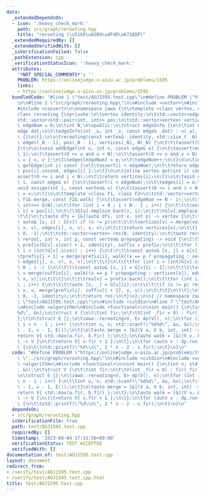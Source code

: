 ```yaml
---
data:
  _extendedDependsOn:
  - icon: ':heavy_check_mark:'
    path: src/graph/rerooting.hpp
    title: "rerooting (\u5168\u65B9\u4F4D\u6728DP)"
  _extendedRequiredBy: []
  _extendedVerifiedWith: []
  _isVerificationFailed: false
  _pathExtension: cpp
  _verificationStatusIcon: ':heavy_check_mark:'
  attributes:
    '*NOT_SPECIAL_COMMENTS*': ''
    PROBLEM: https://onlinejudge.u-aizu.ac.jp/problems/1595
    links:
    - https://onlinejudge.u-aizu.ac.jp/problems/1595
  bundledCode: "#line 1 \"test/AOJ1595.test.cpp\"\n#define PROBLEM \"https://onlinejudge.u-aizu.ac.jp/problems/1595\"\
    \n\n#line 2 \"src/graph/rerooting.hpp\"\n\n#include <vector>\n#include <utility>\n\
    #include <cassert>\n\nnamespace zawa {\n\ntemplate <class vertex, class edge>\n\
    class rerooting {\nprivate:\n\tvertex identity;\n\tstd::vector<edge> edges;\n\t\
    std::vector<std::pair<int, int>> pos;\n\tstd::vector<vertex> vertices;\n\tint\
    \ edgeNum = 0;\n\tint N;\n\npublic:\n\tstruct edgeInfo {\n\t\tint u, v;\n\t\t\
    edge dat;\n\t\tedgeInfo(int _u, int _v, const edge& _dat) : u(_u), v(_v), dat(_dat)\
    \ {}\n\t};\n\n\trerooting(const vertex& _identity, std::size_t _N) \n\t\t: identity(_identity),\
    \ edges(_N - 1), pos(_N - 1), vertices(_N), N(_N) {\n\t\t\tassert(0 < _N);\n\t\
    }\t\n\n\tvoid addEdge(int u, int v, const edge& e) {\n\t\tassert(edgeNum < N -\
    \ 1);\n\t\tassert(0 <= u and u < N);\n\t\tassert(0 <= v and v < N);\n\t\tpos[edgeNum]\
    \ = { u, v };\n\t\tedges[edgeNum] = e;\n\t\tedgeNum++;\n\t}\n\n\tinline edgeInfo\
    \ getEdge(int i) const {\n\t\tassert(i < edgeNum);\n\t\treturn edgeInfo{ pos[i].first,\
    \ pos[i].second, edges[i] };\n\t}\n\n\tinline vertex get(int i) const {\n\t\t\
    assert(0 <= i and i < N);\n\t\treturn vertices[i];\n\t}\n\n\tvoid changeEdge(int\
    \ i, const edge& e) {\n\t\tassert(i < edgeNum);\n\t\tedges[i] = e;\n\t}\n\n\t\
    void assign(int i, const vertex& v) {\n\t\tassert(0 <= i and i < N);\n\t\tvertices[i]\
    \ = v;\n\t}\n\n\ttemplate <class F1, class F2>\n\tstd::vector<vertex> run(const\
    \ F1& merge, const F2& walk) {\n\t\tassert(edgeNum == N - 1);\n\t\tstd::vector<std::vector<std::pair<int,\
    \ int>>> G(N);\n\t\tfor (int i = 0 ; i < N - 1 ; i++) {\n\t\t\tconst auto& [u,\
    \ v] = pos[i];\n\t\t\tG[u].emplace_back(v, i);\n\t\t\tG[v].emplace_back(u, i);\n\
    \t\t}\n\t\tauto dfs = [&](auto dfs, int v, int p) -> vertex {\n\t\t\tfor (const\
    \ auto& [x, i] : G[v]) if (x != p)\n\t\t\t\tvertices[v] = merge(vertices[v], walk(dfs(dfs,\
    \ x, v), edges[i], x, v), x, v);\n\t\t\treturn vertices[v];\n\t\t};\n\t\tdfs(dfs,\
    \ 0, -1);\n\t\tstd::vector<vertex> res(N, identity);\n\t\tauto reroot = [&](auto\
    \ reroot, int v, int p, const vertex& propagating) -> void {\n\t\t\tstd::vector<vertex>\
    \ prefix(G[v].size() + 1, identity), suffix = prefix;\n\t\t\tfor (int i = 0 ;\
    \ i < (int)G[v].size() ; i++) {\n\t\t\t\tconst auto& [x, j] = G[v][i];\n\t\t\t\
    \tprefix[i + 1] = merge(prefix[i], walk((x == p ? propagating : vertices[x]),\
    \ edges[j], x, v), x, v);\n\t\t\t}\n\t\t\tfor (int i = (int)G[v].size() ; i >\
    \ 0 ; i--) {\n\t\t\t\tconst auto& [x, j] = G[v][i - 1];\n\t\t\t\tsuffix[i - 1]\
    \ = merge(suffix[i], walk((x == p ? propagating : vertices[x]), edges[j], x, v),\
    \ x, v);\n\t\t\t}\n\t\t\tres[v] = prefix.back();\n\t\t\tfor (int i = 0 ; i < (int)G[v].size()\
    \ ; i++) {\n\t\t\t\tauto [x, _] = G[v][i];\n\t\t\t\tif (x != p) reroot(reroot,\
    \ x, v, merge(prefix[i], suffix[i + 1], x, v));\n\t\t\t}\n\t\t};\n\t\treroot(reroot,\
    \ 0, -1, identity);\n\t\treturn res;\n\t}\n};\n\n} // namespace zawa\n#line 4\
    \ \"test/AOJ1595.test.cpp\"\n\n#include <cstdio>\n#line 7 \"test/AOJ1595.test.cpp\"\
    \n#include <algorithm>\n#include <functional>\n\nint main() {\n\tint n; std::scanf(\"\
    %d\", &n);\n\tstruct V {\n\t\tint fir;\n\t\tV(int _fir = 0) : fir(_fir) {}\n\t\
    };\t\n\tstruct E {};\n\tzawa::rerooting<V, E> dp(V(), n);\n\tfor (int i = 0 ;\
    \ i < n - 1 ; i++) {\n\t\tint u, v; std::scanf(\"%d%d\", &u, &v);\n\t\tdp.addEdge(u\
    \ - 1, v - 1, E());\n\t}\n\tauto merge = [&](V a, V b, int, int) -> V {\n\t\t\
    return V{ std::max(a.fir, b.fir) };\n\t};\n\tauto walk = [&](V v, E e, int, int)\
    \ -> V {\n\t\treturn V{ v.fir + 1 };\n\t};\n\tfor (auto v : dp.run(merge, walk))\
    \ {\n\t\tstd::printf(\"%d\\n\", 2 * n - 2 - v.fir);\n\t}\n}\n"
  code: "#define PROBLEM \"https://onlinejudge.u-aizu.ac.jp/problems/1595\"\n\n#include\
    \ \"../src/graph/rerooting.hpp\"\n\n#include <cstdio>\n#include <vector>\n#include\
    \ <algorithm>\n#include <functional>\n\nint main() {\n\tint n; std::scanf(\"%d\"\
    , &n);\n\tstruct V {\n\t\tint fir;\n\t\tV(int _fir = 0) : fir(_fir) {}\n\t};\t\
    \n\tstruct E {};\n\tzawa::rerooting<V, E> dp(V(), n);\n\tfor (int i = 0 ; i <\
    \ n - 1 ; i++) {\n\t\tint u, v; std::scanf(\"%d%d\", &u, &v);\n\t\tdp.addEdge(u\
    \ - 1, v - 1, E());\n\t}\n\tauto merge = [&](V a, V b, int, int) -> V {\n\t\t\
    return V{ std::max(a.fir, b.fir) };\n\t};\n\tauto walk = [&](V v, E e, int, int)\
    \ -> V {\n\t\treturn V{ v.fir + 1 };\n\t};\n\tfor (auto v : dp.run(merge, walk))\
    \ {\n\t\tstd::printf(\"%d\\n\", 2 * n - 2 - v.fir);\n\t}\n}\n"
  dependsOn:
  - src/graph/rerooting.hpp
  isVerificationFile: true
  path: test/AOJ1595.test.cpp
  requiredBy: []
  timestamp: '2023-04-04 17:31:56+09:00'
  verificationStatus: TEST_ACCEPTED
  verifiedWith: []
documentation_of: test/AOJ1595.test.cpp
layout: document
redirect_from:
- /verify/test/AOJ1595.test.cpp
- /verify/test/AOJ1595.test.cpp.html
title: test/AOJ1595.test.cpp
---
```

